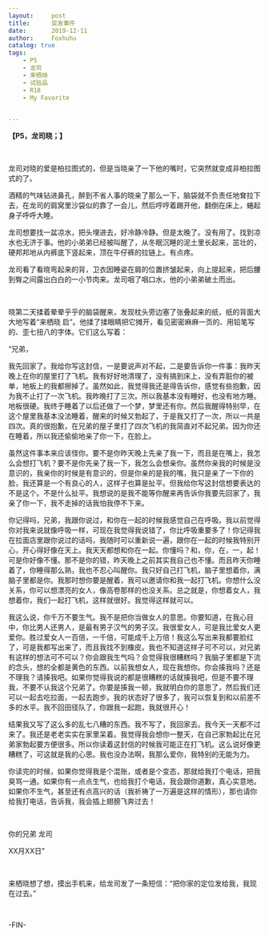 ```yaml
---
layout:     post
title:      突发事件
date:       2019-12-11
author:     Foxhuhu
catalog: true
tags:
    - P5
    - 龙司
    - 来栖晓
    - 试验品
    - R18
    - My Favorite

    
---
```



**【P5，龙司晓；】**



&nbsp;
&nbsp;



<p>龙司对晓的爱是柏拉图式的，但是当晓亲了一下他的嘴时，它突然就变成非柏拉图式的了。</p>

<p>酒精的气味钻进鼻孔，醉到不省人事的晓亲了那么一下，脑袋就不负责任地耷拉下去，在龙司的肩窝里沙袋似的靠了一会儿，然后哼哼着踢开他，翻倒在床上，蜷起身子呼呼大睡。</p>

<p>龙司想要找一盆凉水，把头埋进去，好冷静冷静。但是太晚了。没有用了。找到凉水也无济于事。他的小弟弟已经被叫醒了，从冬眠沉睡的泥土里长起来，茁壮的，硬邦邦地从内裤底下竖起来，顶在牛仔裤的拉链上。有点疼。</p>

<p>龙司看了看晓弯起来的背，卫衣因睡姿在肩的位置挤皱起来，向上提起来，把后腰到臀之间露出白白的一小节肉来。龙司咽了咽口水，他的小弟弟破土而出。</p>

&nbsp;

<p>晓第二天揉着晕晕乎乎的脑袋醒来，发现枕头旁边塞了张叠起来的纸，纸的背面大大地写着“来栖晓 启”。他揉了揉眼睛把它摊开，看见密密麻麻一页的、用铅笔写的、歪七扭八的字体。它们这么写着：</p>

<p>“兄弟，</p>

<p>我先回家了。我给你写这封信，一是要说声对不起，二是要告诉你一件事：我昨天晚上在你的屋里打了飞机。我有好好地清理了，没有搞到床上，没有弄脏你的被单，地板上的我都擦掉了。虽然如此，我觉得我还是得告诉你，感觉有些抱歉，因为我不止打了一次飞机。我昨晚打了三次。所以我基本没有睡好，也没有地方睡。地板很硬。我终于睡着了以后还做了一个梦，梦里还有你。然后我醒得特别早，在这个屋里我基本没法睡着，醒来的时候又勃起了，于是我又打了一次，所以一共是四次。真的很抱歉，在兄弟的屋子里打了四次飞机的我简直对不起兄弟。因为你还在睡着，所以我还偷偷地亲了你一下，在脸上。</p>

<p>虽然这件事本来应该怪你。要不是你昨天晚上先亲了我一下，而且是在嘴上，我怎么会想打飞机？要不是你先亲了我一下，我怎么会想亲你。虽然你亲我的时候是没意识的，我亲你的时候是有意识的，但是你亲的是我的嘴，我只是亲了一下你的脸，我还算是一个有良心的人，这样子也算是扯平。但我给你写这封信想要表达的不是这个。不是什么扯平。我想说的是我不能等你醒来再告诉你我要先回家了，我亲了你一下，我不走掉的话我怕我停不下来。</p>

<p>你记得吗，兄弟，我跟你说过，和你在一起的时候我感觉自己在呼吸。我以前觉得你对我来说就像呼吸一样，可现在我觉得我说错了，你比呼吸重要多了！你记得我在拉面店里跟你说过的话吗，我随时可以重新说一遍，跟你在一起的时候我特别开心，开心得好像在天上。我天天都想和你在一起。你懂吗？和，你，在，一，起！可是你好像不懂。那不是你的错，昨天晚上之前其实我自己也不懂。而且昨天你睡着了，你睡得那么熟，我也不忍心叫醒你。我只好自己打飞机，脑子里想着你，满脑子里都是你。我那时想你要是醒着，我可以邀请你和我一起打飞机。你想什么没关系，你可以想漂亮的女人，像高卷那样的也没关系。总之就是，你想着女人，我想着你，我们一起打飞机，这样就很好。我觉得这样就可以。</p>

<p>我这么说，你千万不要生气。我不是把你当做女人的意思。你要知道，在我心目中，你比男人还男人，是最有男子汉气的男子汉。我很爱女人，可是我比爱女人更爱你。胜过爱女人一百倍，一千倍，可能成千上万倍！我这么写出来我都要脸红了，可是我都写出来了，而且我找不到橡皮。我也不知道这样子可不可以，对兄弟有这样的想法可不可以？你会跟我生气吗？会觉得我很糟糕吗？我脑子里都是下流的念头，想的全都是黄色的东西。以前我想女人，现在我想你。你会揍我吗？还是不理我？请揍我吧。如果你觉得我说的都是很糟糕的话就揍我吧，但是不要不理我，不要不认我这个兄弟了。你要是揍我一顿，我就明白你的意思了，然后我们还可以一起去吃拉面，一起去跑步。我的状态好了很多了，我可以恢复到和以前差不多的水平。我不回田径队了，你跟我一起跑，我就很开心！</p>

<p>结果我又写了这么多的乱七八糟的东西。我不写了，我回家去。我今天一天都不过来了。我还是老老实实在家里呆着。我觉得我会想你一整天，在自己家勃起比在兄弟家勃起要方便很多。所以你读着这封信的时候我可能正在打飞机。这么说好像更糟糕了，可这就是我的心思。我也没办法啊，我那么爱你，我特别的无能为力。</p>

<p>你读完的时候，如果你觉得我是个混账，或者是个变态，那就给我打个电话，把我臭骂一通。如果你有一点点生气，也给我打个电话，我会跟你道歉，真心实意地。如果你不生气，甚至还有点高兴的话（我祈祷了一万遍是这样的情形），那也请你给我打电话，告诉我，我会插上翅膀飞奔过去！</p>

&nbsp;

<p>你的兄弟 龙司</p>

<p>XX月XX日”</p>

&nbsp;

<p>来栖晓想了想，摸出手机来，给龙司发了一条短信：“把你家的定位发给我，我现在过去。”</p>



&nbsp;
&nbsp;


<p>-FIN-</p>


&nbsp;




